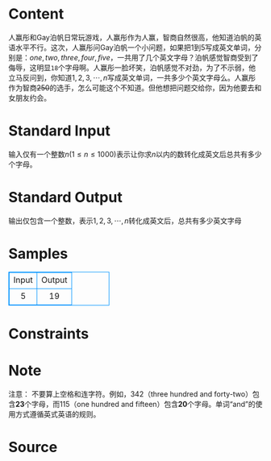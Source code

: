 
# Content

人赢彤和Gay泊帆日常玩游戏，人赢彤作为人赢，智商自然很高，他知道泊帆的英语水平不行。这次，人赢彤问Gay泊帆一个小问题，如果把$1$到$5$写成英文单词，分别是：$one, two, three, four, five$，一共用了几个英文字母？泊帆感觉智商受到了侮辱，这明显`18`个字母啊。人赢彤一脸坏笑，泊帆感觉不对劲，为了不示弱，他立马反问到，你知道$1,2,3,\cdots,n$写成英文单词，一共多少个英文字母么。人赢彤作为智商~~250~~的选手，怎么可能这个不知道。但他想把问题交给你，因为他要去和女朋友约会。

# Standard Input

输入仅有一个整数$n(1\leq n \leq 1000)$表示让你求$n$以内的数转化成英文后总共有多少个字母。

# Standard Output

输出仅包含一个整数，表示$1,2,3,\cdots,n$转化成英文后，总共有多少英文字母

# Samples

<style>
        table,table tr th, table tr td { border:1px solid #0094ff; }
        table { width: 200px; min-height: 25px; line-height: 25px; text-align: center; border-collapse: collapse;}   
    </style>
<table>
	<tr>
		<td>Input</td>
		<td>Output</td>
	</tr>
<tr><td>5</td><td>19</td></tr></table>


# Constraints



# Note

注意： 不要算上空格和连字符。例如，342（three hundred and forty-two）包含**23**个字母，而115（one hundred and fifteen）包含**20**个字母。单词“and”的使用方式遵循英式英语的规则。

# Source


